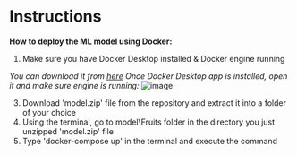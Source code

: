 # Instructions

**How to deploy the ML model using Docker:**

1. Make sure you have Docker Desktop installed & Docker engine running

*You can download it from [here](https://www.docker.com/products/docker-desktop/)*
*Once Docker Desktop app is installed, open it and make sure engine is running:*
![image](https://user-images.githubusercontent.com/98345993/178155347-be1a82e5-6ab9-4e65-bc9b-d556f289a132.png)

3. Download 'model.zip' file from the repository and extract it into a folder of your choice
4. Using the terminal, go to model\Fruits folder in the directory you just unzipped 'model.zip' file
5. Type 'docker-compose up' in the terminal and execute the command
